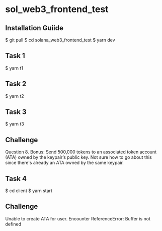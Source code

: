 # sol_web3_frontend_test

## Installation Guiide
$ git pull
$ cd solana_web3_frontend_test
$ yarn dev

## Task 1
$ yarn t1

## Task 2
$ yarn t2

## Task 3
$ yarn t3
## Challenge
Question 8. Bonus: Send 500,000 tokens to an associated token account (ATA) owned by the keypair’s public key.
Not sure how to go about this since there's already an ATA owned by the same keypair.

## Task 4
$ cd client
$ yarn start
## Challenge
Unable to create ATA for user. Encounter ReferenceError: Buffer is not defined
